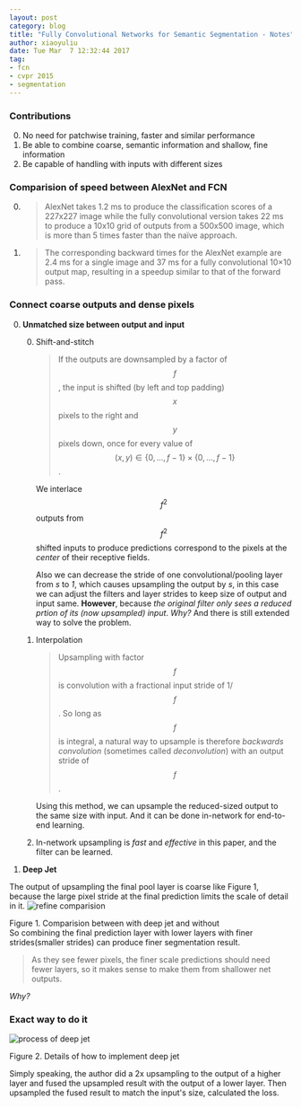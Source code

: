 ```yaml
---
layout: post
category: blog
title: "Fully Convolutional Networks for Semantic Segmentation - Notes"
author: xiaoyuliu
date: Tue Mar  7 12:32:44 2017
tag:
- fcn
- cvpr 2015
- segmentation
---
```


### Contributions

0. No need for patchwise training, faster and similar performance
1. Be able to combine coarse, semantic information and shallow, fine information
2. Be capable of handling with inputs with different sizes

### Comparision of speed between AlexNet and FCN

0. > AlexNet takes 1.2 ms to produce the classification scores of a 227x227 image while the fully convolutional version takes 22 ms to produce a 10x10 grid of outputs from a 500x500 image, which is more than 5 times faster than the naïve approach.

1. > The corresponding backward times for the AlexNet example are 2.4 ms for a single image and 37 ms for a fully convolutional 10×10 output map, resulting in a speedup similar to that of the forward pass.


### Connect coarse outputs and dense pixels

0. **Unmatched size between output and input**

    0. Shift-and-stitch

        > If the outputs are downsampled by a factor of $$f$$ , the input is shifted (by left and top padding) $$x$$ pixels to the right and $$y$$ pixels down, once for every value of $$(x,y) \in \{0,...,f − 1\}×\{0,...,f − 1\}$$.

        We interlace $$f^2$$ outputs from $$f^2$$ shifted inputs to produce predictions correspond to the pixels at the *center* of their receptive fields.

        Also we can decrease the stride of one convolutional/pooling layer from *s* to *1*, which causes upsampling the output by *s*, in this case we can adjust the filters and layer strides to keep size of output and input same. **However**, because *the original filter only sees a reduced prtion of its (now upsampled) input*. <span class="evidence">*Why?*</span> And there is still extended way to solve the problem.

    1. Interpolation

        > Upsampling with factor $$f$$ is convolution with a fractional input stride of 1/$$f$$. So long as $$f$$ is integral, a natural way to upsample is therefore *backwards convolution* (sometimes called *deconvolution*) with an output stride of $$f$$ .

        Using this method, we can upsample the reduced-sized output to the same size with input. And it can be done in-network for end-to-end learning.

    2. In-network upsampling is *fast* and *effective* in this paper, and the filter can be learned.

1. **Deep Jet**

The output of upsampling the final pool layer is coarse like Figure 1, because the large pixel stride at the final prediction limits the scale of detail in it. 
![refine comparision](https://cl.ly/3u2v0J0w1j42/Image%202017-03-07%20at%202.48.13%20PM.png)
<figcaption class="caption">Figure 1. Comparision between with deep jet and without</figcaption>
So combining the final prediction layer with lower layers with finer strides(smaller strides) can produce finer segmentation result.

> As they see fewer pixels, the finer scale predictions should need fewer layers, so it makes sense to make them from shallower net outputs.

<span class="evidence">*Why?*</span>

### Exact way to do it

![process of deep jet](https://cl.ly/0d1N2P3n3A1f/Image%202017-03-07%20at%202.57.06%20PM.png)
<figcaption class="caption">Figure 2. Details of how to implement deep jet</figcaption>

Simply speaking, the author did a 2x upsampling to the output of a higher layer and fused the upsampled result with the output of a lower layer. Then upsampled the fused result to match the input's size, calculated the loss.





